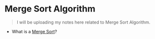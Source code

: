 # Merge Sort Algorithm

> I will be uploading my notes here related to Merge Sort Algorithm.

- What is a [Merge Sort](https://www.geeksforgeeks.org/merge-sort/)?
